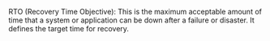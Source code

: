 RTO (Recovery Time Objective): This is the maximum acceptable amount of time that a system or application can be down after a failure or disaster. It defines the target time for recovery.